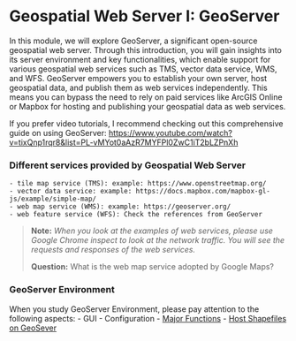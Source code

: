 # Geospatial Web Server I: GeoServer

In this module, we will explore GeoServer, a significant open-source geospatial web server. Through this introduction, you will gain insights into its server environment and key functionalities, which enable support for various geospatial web services such as TMS, vector data service, WMS, and WFS. GeoServer empowers you to establish your own server, host geospatial data, and publish them as web services independently. This means you can bypass the need to rely on paid services like ArcGIS Online or Mapbox for hosting and publishing your geospatial data as web services.

If you prefer video tutorials, I recommend checking out this comprehensive guide on using GeoServer: https://www.youtube.com/watch?v=tixQnp1rqr8&list=PL-vMYot0aAzR7MYFPl0ZwC1iT2bLZPnXh

### Different services provided by Geospatial Web Server
    - tile map service (TMS): example: https://www.openstreetmap.org/
    - vector data service: example: https://docs.mapbox.com/mapbox-gl-js/example/simple-map/
    - web map service (WMS): example: https://geoserver.org/
    - web feature service (WFS): Check the references from GeoServer

> **Note:** *When you look at the examples of web services, please use Google Chrome inspect to look at the network traffic. You will see the requests and responses of the web services.*
> 
> **Question:** What is the web map service adopted by Google Maps?

### GeoServer Environment

When you study GeoServer Environment, please pay attention to the following aspects:
    - GUI
    - Configuration
    - [Major Functions](http://geoserver.org/release/stable/)
    - [Host Shapefiles on GeoSever](https://docs.geoserver.org/latest/en/user/gettingstarted/shapefile-quickstart/index.html)

